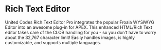 # Rich Text Editor

United Codes Rich Text Editor Pro integrates the popular Froala WYSIWYG Editor into an awesome plug-in for APEX. This enhanced HTML/Rich Text editor takes care of the CLOB handling for you - so you don't have to worry about the 32,767 character limit! Easily handles images, is highly customizable, and supports multiple languages.
